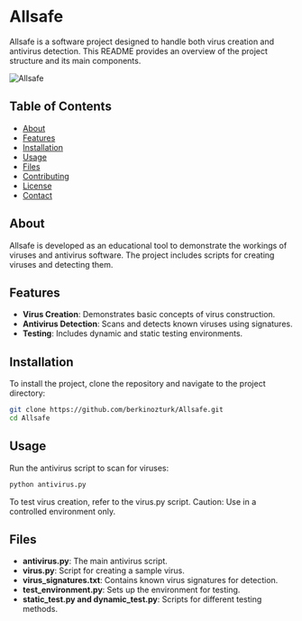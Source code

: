 # Allsafe

Allsafe is a software project designed to handle both virus creation and antivirus detection. This README provides an overview of the project structure and its main components.

![Allsafe](https://png.pngtree.com/png-vector/20191121/ourmid/pngtree-shield-with-a-check-mark-safe-and-protect-logo-on-white-png-image_1870454.jpg)


## Table of Contents

- [About](#about)
- [Features](#features)
- [Installation](#installation)
- [Usage](#usage)
- [Files](#files)
- [Contributing](#contributing)
- [License](#license)
- [Contact](#contact)

## About

Allsafe is developed as an educational tool to demonstrate the workings of viruses and antivirus software. The project includes scripts for creating viruses and detecting them.

## Features

- **Virus Creation**: Demonstrates basic concepts of virus construction.
- **Antivirus Detection**: Scans and detects known viruses using signatures.
- **Testing**: Includes dynamic and static testing environments.

## Installation

To install the project, clone the repository and navigate to the project directory:

```bash
git clone https://github.com/berkinozturk/Allsafe.git
cd Allsafe
```

## Usage
Run the antivirus script to scan for viruses:

```bash
python antivirus.py
```

To test virus creation, refer to the virus.py script. Caution: Use in a controlled environment only.

## Files

- **antivirus.py**: The main antivirus script.
- **virus.py**: Script for creating a sample virus.
- **virus_signatures.txt**: Contains known virus signatures for detection.
- **test_environment.py**: Sets up the environment for testing.
- **static_test.py and dynamic_test.py**: Scripts for different testing methods.

